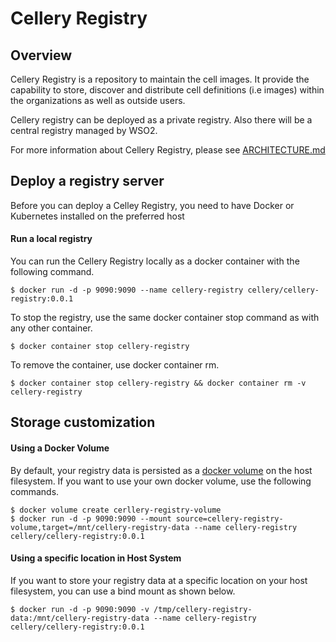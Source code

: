 # Cellery Registry

## Overview
Cellery Registry is a repository to maintain the cell images. It provide the capability to store, discover and 
distribute cell definitions (i.e images) within the organizations as well as outside users. 

Cellery registry can be deployed as a private registry. Also there will be a central registry managed by WSO2. 

For more information about Cellery Registry, please see [ARCHITECTURE.md](ARCHITECTURE.md)

## Deploy a registry server

Before you can deploy a Celley Registry, you need to have Docker or Kubernetes installed on the preferred host

#### Run a local registry

You can run the Cellery Registry locally as a docker container with the following command.

```
$ docker run -d -p 9090:9090 --name cellery-registry cellery/cellery-registry:0.0.1
```

To stop the registry, use the same docker container stop command as with any other container.

```
$ docker container stop cellery-registry
```

To remove the container, use docker container rm.

```
$ docker container stop cellery-registry && docker container rm -v cellery-registry
```

## Storage customization

#### Using a Docker Volume

By default, your registry data is persisted as a [docker volume](https://docs.docker.com/storage/volumes/) on the host
 filesystem. 
If you want to use your own docker volume, use the following commands.

```
$ docker volume create cerllery-registry-volume
$ docker run -d -p 9090:9090 --mount source=cellery-registry-volume,target=/mnt/cellery-registry-data --name cellery-registry cellery/cellery-registry:0.0.1
```

#### Using a specific location in Host System

If you want to store your registry data at a specific location on your host filesystem, you can use a bind mount as 
shown below.

```
$ docker run -d -p 9090:9090 -v /tmp/cellery-registry-data:/mnt/cellery-registry-data --name cellery-registry cellery/cellery-registry:0.0.1
```